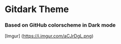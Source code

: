 # Gitdark Theme
### Based on GitHub colorscheme in Dark mode

[Imgur] (https://i.imgur.com/aCJrDgL.png)
